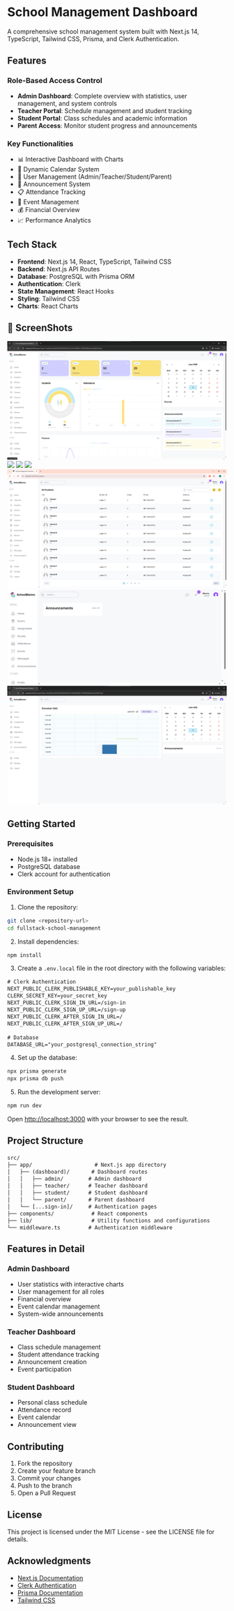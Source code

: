 # School Management Dashboard

A comprehensive school management system built with Next.js 14, TypeScript, Tailwind CSS, Prisma, and Clerk Authentication.

## Features

### Role-Based Access Control
- **Admin Dashboard**: Complete overview with statistics, user management, and system controls
- **Teacher Portal**: Schedule management and student tracking
- **Student Portal**: Class schedules and academic information
- **Parent Access**: Monitor student progress and announcements

### Key Functionalities
- 📊 Interactive Dashboard with Charts
- 📅 Dynamic Calendar System
- 👥 User Management (Admin/Teacher/Student/Parent)
- 📢 Announcement System
- 📋 Attendance Tracking
- 📝 Event Management
- 💰 Financial Overview
- 📈 Performance Analytics

## Tech Stack

- **Frontend**: Next.js 14, React, TypeScript, Tailwind CSS
- **Backend**: Next.js API Routes
- **Database**: PostgreSQL with Prisma ORM
- **Authentication**: Clerk
- **State Management**: React Hooks
- **Styling**: Tailwind CSS
- **Charts**: React Charts

## 📸 ScreenShots

<img src="images/admin.png"/>
<img src="images/admin-subject.png.png"/>
<img src="images/admin-class.png.png"/>
<img src="images/admin-exam.png.png"/>
<img src="images/teacher.png"/>
<img src="images/parent.png"/>
<img src="images/student.png"/>

## Getting Started

### Prerequisites
- Node.js 18+ installed
- PostgreSQL database
- Clerk account for authentication

### Environment Setup

1. Clone the repository:
```bash
git clone <repository-url>
cd fullstack-school-management
```

2. Install dependencies:
```bash
npm install
```

3. Create a `.env.local` file in the root directory with the following variables:
```env
# Clerk Authentication
NEXT_PUBLIC_CLERK_PUBLISHABLE_KEY=your_publishable_key
CLERK_SECRET_KEY=your_secret_key
NEXT_PUBLIC_CLERK_SIGN_IN_URL=/sign-in
NEXT_PUBLIC_CLERK_SIGN_UP_URL=/sign-up
NEXT_PUBLIC_CLERK_AFTER_SIGN_IN_URL=/
NEXT_PUBLIC_CLERK_AFTER_SIGN_UP_URL=/

# Database
DATABASE_URL="your_postgresql_connection_string"
```

4. Set up the database:
```bash
npx prisma generate
npx prisma db push
```

5. Run the development server:
```bash
npm run dev
```

Open [http://localhost:3000](http://localhost:3000) with your browser to see the result.

## Project Structure

```
src/
├── app/                    # Next.js app directory
│   ├── (dashboard)/       # Dashboard routes
│   │   ├── admin/        # Admin dashboard
│   │   ├── teacher/      # Teacher dashboard
│   │   ├── student/      # Student dashboard
│   │   └── parent/       # Parent dashboard
│   └── [...sign-in]/     # Authentication pages
├── components/            # React components
├── lib/                   # Utility functions and configurations
└── middleware.ts         # Authentication middleware
```

## Features in Detail

### Admin Dashboard
- User statistics with interactive charts
- User management for all roles
- Financial overview
- Event calendar management
- System-wide announcements

### Teacher Dashboard
- Class schedule management
- Student attendance tracking
- Announcement creation
- Event participation

### Student Dashboard
- Personal class schedule
- Attendance record
- Event calendar
- Announcement view

## Contributing

1. Fork the repository
2. Create your feature branch
3. Commit your changes
4. Push to the branch
5. Open a Pull Request

## License

This project is licensed under the MIT License - see the LICENSE file for details.

## Acknowledgments

- [Next.js Documentation](https://nextjs.org/docs)
- [Clerk Authentication](https://clerk.com/docs)
- [Prisma Documentation](https://prisma.io/docs)
- [Tailwind CSS](https://tailwindcss.com/docs)